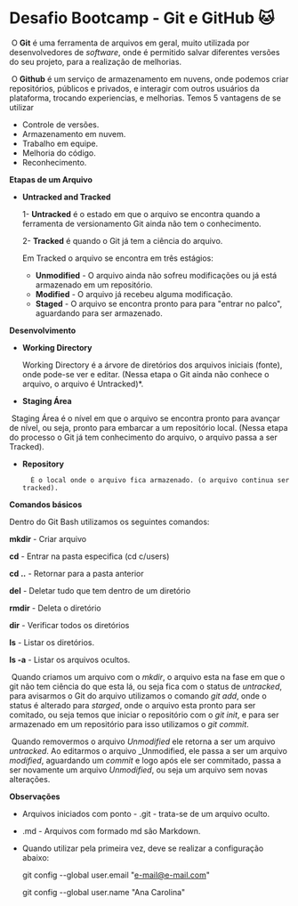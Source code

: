 # Desafio Bootcamp - Git e GitHub :cat:



​	O **Git** é uma ferramenta de arquivos em geral, muito utilizada por desenvolvedores de _software_, onde é permitido salvar diferentes versões do seu projeto, para a realização de melhorias.

​	O **Github** é um serviço de armazenamento em nuvens, onde podemos criar repositórios, públicos e privados, e interagir com outros usuários da plataforma, trocando experiencias, e melhorias. Temos 5 vantagens de se utilizar

- Controle de versões.
- Armazenamento em nuvem.
- Trabalho em equipe.
- Melhoria do código.
- Reconhecimento.



**Etapas de um Arquivo**

- **Untracked and Tracked**

  1- **Untracked** é o estado em que o arquivo se encontra quando a ferramenta de versionamento Git ainda não tem o conhecimento.

  2- **Tracked** é quando o Git já tem a ciência do arquivo.

  Em Tracked o arquivo se encontra em três estágios:

  - **Unmodified** - O arquivo ainda não sofreu modificações ou já está armazenado em um repositório.
  - **Modified** - O arquivo já recebeu alguma modificação.
  - **Staged** - O arquivo se encontra pronto para para "entrar no palco", aguardando para ser armazenado.

**Desenvolvimento**

- **Working Directory**

  Working Directory é a árvore de diretórios dos arquivos iniciais (fonte), onde pode-se ver e editar. (Nessa etapa o Git ainda não conhece o arquivo, o arquivo é Untracked)*.

- **Staging Área**

​		Staging Área é o nível em que o arquivo se encontra pronto para avançar de nível, ou seja, pronto para embarcar a um repositório local. (Nessa etapa do processo o Git já tem conhecimento do arquivo, o arquivo passa a ser Tracked).

- **Repository**

 		É o local onde o arquivo fica armazenado. (o arquivo continua ser tracked).



**Comandos básicos**

Dentro do Git Bash utilizamos os seguintes comandos:

**mkdir** - Criar arquivo

**cd** - Entrar na pasta especifica (cd c/users)

**cd ..** - Retornar para a pasta anterior

**del** - Deletar tudo que tem dentro de um diretório

**rmdir** - Deleta o diretório

**dir** -  Verificar todos os diretórios

**ls** - Listar os diretórios.

**ls -a** - Listar os arquivos ocultos.

​		Quando criamos um arquivo com o _mkdir_, o arquivo esta na fase em que o git não tem ciência do que esta lá, ou seja fica com o status de _untracked_, para avisarmos o Git do arquivo utilizamos o comando _git add_, onde o status é alterado para _starged_, onde o arquivo esta pronto para ser comitado, ou seja temos que iniciar o repositório com o _git init_, e para ser armazenado em um repositório para isso utilizamos o _git commit_.

​		Quando removermos o arquivo _Unmodified_ ele retorna a ser um arquivo _untracked_. Ao editarmos o arquivo _Unmodified, ele passa a ser um arquivo _modified_, aguardando um _commit_ e logo após ele ser commitado, passa a ser novamente um arquivo _Unmodified_, ou seja um arquivo sem novas alterações.

**Observações**

- Arquivos iniciados com ponto - .git - trata-se de um arquivo oculto.

- .md - Arquivos com formado md são Markdown.

- Quando utilizar pela primeira vez, deve se realizar a configuração abaixo:

  git config --global user.email "e-mail@e-mail.com"

  git config --global user.name "Ana Carolina"





















